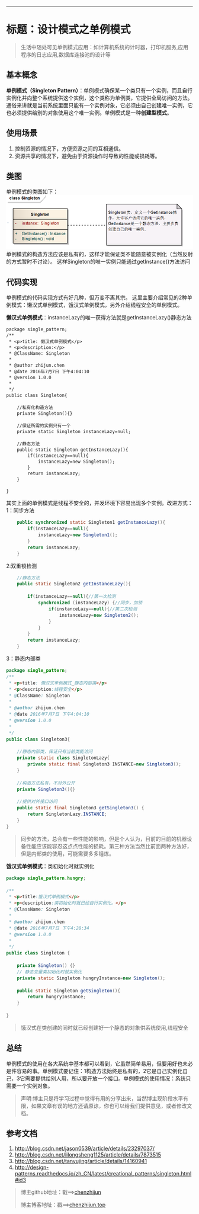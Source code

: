 ----------
# 标题：设计模式之单例模式

>生活中随处可见单例模式应用：如计算机系统的计时器，打印机服务,应用程序的日志应用,数据库连接池的设计等

## 基本概念
**单例模式（Singleton Pattern）**：单例模式确保某一个类只有一个实例，而且自行实例化并向整个系统提供这个实例，这个类称为单例类，它提供全局访问的方法。通俗来讲就是当前系统里面只能有一个实例对象，它必须由自己创建唯一实例，它也必须提供给别的对象使用这个唯一实例。单例模式是一种**创建型模式**。

## 使用场景

1. 控制资源的情况下，方便资源之间的互相通信。
2. 资源共享的情况下，避免由于资源操作时导致的性能或损耗等。


## 类图
单例模式的类图如下：
![](./single_uml.png)
单例模式的构造方法应该是私有的，这样才能保证类不能随意被实例化（当然反射的方式暂时不讨论）。
这样Singleton的唯一实例只能通过getInstance()方法访问

## 代码实现
单例模式的代码实现方式有好几种，但万变不离其宗。
这里主要介绍常见的2种单例模式：懒汉式单例模式，饿汉式单例模式，另外介绍线程安全的单例模式。

**懒汉式单例模式**：instanceLazy的唯一获得方法就是getInstanceLazy()静态方法

```
package single_pattern;
/**
 * <p>title: 懒汉式单例模式</p>
 * <p>description:</p>
 * @ClassName: Singleton
 *
 * @author zhijun.chen
 * @date 2016年7月7日 下午4:04:10
 * @version 1.0.0
 *
 */
public class Singleton{
	
	//私有化构造方法
	private Singleton(){}
	
	//保证所需的实例只有一个
	private static Singleton instanceLazy=null;
	
	//静态方法
	public static Singleton getInstanceLazy(){
		if(instanceLazy==null){
			instanceLazy=new Singleton();
		}
		return instanceLazy;
	}

}
```

其实上面的单例模式是线程不安全的，并发环境下容易出现多个实例。改进方式：
1：同步方法

```java
	public synchronized static Singleton1 getInstanceLazy(){
		if(instanceLazy==null){
			instanceLazy=new Singleton1();
		}
		return instanceLazy;
	}

```
2:双重锁检测

```java
	//静态方法
	public static Singleton2 getInstanceLazy(){
		
		if(instanceLazy==null){//第一次检测
			synchronized (instanceLazy) {//同步，加锁
				if(instanceLazy==null){//第二次检测
					instanceLazy=new Singleton2();
				}
			}
		}
		return instanceLazy;
	}
```
3：静态内部类

```java
package single_pattern;
/**
 * <p>title: 懒汉式单例模式_静态内部类</p>
 * <p>description:线程安全</p>
 * @ClassName: Singleton
 *
 * @author zhijun.chen
 * @date 2016年7月7日 下午4:04:10
 * @version 1.0.0
 *
 */
public class Singleton3{
	
	//静态内部类，保证只有当前类能访问
	private static class SingletonLazy{
		private static final Singleton3 INSTANCE=new Singleton3();
	}
	
	//构造方法私有，不对外公开
	private Singleton3(){}
	
	//提供对外接口访问
	public static final Singleton3 getSingleton3() {
		return SingletonLazy.INSTANCE;
	}
}

```
>同步的方法，总会有一些性能的影响，但是个人认为，目前的目前的机器设备性能应该能容忍这点点性能的损耗。第三种方法当然比前面两种方法好，但是内部类的使用，可能需要多多锤炼。

**饿汉式单例模式**：类初始化时就实例化

```java
package single_pattern.hungry;

/**
 * <p>title:饿汉式单例模式</p>
 * <p>description:类初始化时就已经自行实例化。</p>
 * @ClassName: Singleton
 *
 * @author zhijun.chen
 * @date 2016年7月7日 下午4:28:34
 * @version 1.0.0
 *
 */
public class Singleton {
	
	private Singleton() {}
	// 静态变量类初始化时就实例化
	private static Singleton hungryInstance=new Singleton();
	
	public static Singleton getSingleton(){
		return hungryInstance;
	}

}
```
>饿汉式在类创建的同时就已经创建好一个静态的对象供系统使用,线程安全

## 总结

单例模式的使用在各大系统中基本都可以看到，它虽然简单易用，但要用好也未必是件容易的事。单例模式要记住：1构造方法始终是私有的，2它是自己实例化自己，3它需要提供给别人用，所以要开放一个接口。单例模式的使用情况：系统只需要一个实例对象。

>声明:博主只是将学习过程中觉得有用的分享出来，当然博主现阶段水平有限，如果文章有误的地方还请原谅，你也可以给我们提供意见，或者修改文档。

## 参考文档
1. http://blog.csdn.net/jason0539/article/details/23297037/
2. http://blog.csdn.net/lilongsheng1125/article/details/7873515
3. http://blog.csdn.net/tanyujing/article/details/14160941
4. http://design-patterns.readthedocs.io/zh_CN/latest/creational_patterns/singleton.html#id3

>博主github地址：戳==>[chenzhijun](www.github.com/chenzhijun)
>
>博主博客地址：戳==>[chenzhijun.top](http://www.chenzhijun.top)